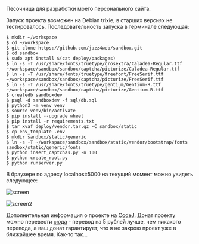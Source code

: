 Песочница для разработки моего персонального сайта.

Запуск проекта возможен на Debian trixie, в старших версиях не тестировалось.
Последовательность запуска в терминале следующая:

```
$ mkdir ~/workspace
$ cd ~/workspace
$ git clone https://github.com/jazz4web/sandbox.git
$ cd sandbox
$ sudo apt install $(cat deploy/packages)
$ ln -s -T /usr/share/fonts/truetype/crosextra/Caladea-Regular.ttf ~/workspace/sandbox/sandbox/captcha/picturize/Caladea-Regular.ttf
$ ln -s -T /usr/share/fonts/truetype/freefont/FreeSerif.ttf ~/workspace/sandbox/sandbox/captcha/picturize/FreeSerif.ttf
$ ln -s -T /usr/share/fonts/truetype/gentium/Gentium-R.ttf ~/workspace/sandbox/sandbox/captcha/picturize/Gentium-R.ttf
$ createdb sandboxdev
$ psql -d sandboxdev -f sql/db.sql
$ python3 -m venv venv
$ source venv/bin/activate
$ pip install --upgrade wheel
$ pip install -r requirements.txt
$ tar xvaf deploy/vendor.tar.gz -C sandbox/static
$ cp env_template .env
$ mkdir sandbox/static/generic
$ ln -s -T ~/workspace/sandbox/sandbox/static/vendor/bootstrap/fonts sandbox/static/generic/fonts
$ python insert_captchas.py -n 100
$ python create_root.py
$ python runserver.py
```
В браузере по адресу localhost:5000 на текущий момент можно увидеть следующее:

![screen](https://codej.ru/picture/4f85NiuXF2.jpg)

![screen2](https://codej.ru/picture/mJzCzMLNn4.jpg)

Дополнительная информация о проекте на [CodeJ](https://codej.ru/8ffdIqY4). Донат проекту можно перевести [сюда](https://yoomoney.ru/to/410015590807463) - перевод на 5 рублей лучше, чем никакого перевода, а ваш донат гарантирует, что я не закрою проект уже в ближайшее время. Как-то так...
